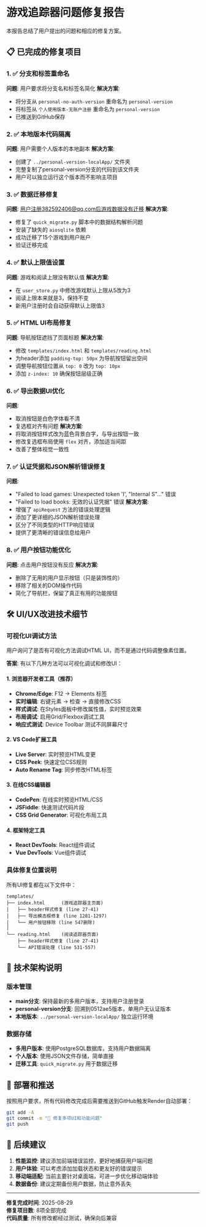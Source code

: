 # 游戏追踪器问题修复报告

本报告总结了用户提出的问题和相应的修复方案。

## 📋 已完成的修复项目

### 1. ✅ 分支和标签重命名
**问题**: 用户要求将分支名和标签名简化
**解决方案**: 
- 将分支从 `personal-no-auth-version` 重命名为 `personal-version`
- 将标签从 `个人使用版本-无账户注册` 重命名为 `personal-version`
- 已推送到GitHub保存

### 2. ✅ 本地版本代码隔离
**问题**: 用户需要个人版本的本地副本
**解决方案**: 
- 创建了 `../personal-version-localApp/` 文件夹
- 完整复制了personal-version分支的代码到该文件夹
- 用户可以独立运行这个版本而不影响主项目

### 3. ✅ 数据迁移修复
**问题**: 用户注册382592406@qq.com后游戏数据没有迁移
**解决方案**: 
- 修复了 `quick_migrate.py` 脚本中的数据结构解析问题
- 安装了缺失的 `aiosqlite` 依赖
- 成功迁移了15个游戏到用户账户
- 验证迁移完成

### 4. ✅ 默认上限值设置
**问题**: 游戏和阅读上限没有默认值
**解决方案**: 
- 在 `user_store.py` 中修改游戏默认上限从5改为3
- 阅读上限本来就是3，保持不变
- 新用户注册时会自动获得默认上限值3

### 5. ✅ HTML UI布局修复
**问题**: 导航按钮遮挡了页面标题
**解决方案**: 
- 修改 `templates/index.html` 和 `templates/reading.html`
- 为header添加 `padding-top: 50px` 为导航按钮留出空间
- 调整导航按钮位置从 `top: 0` 改为 `top: 10px`
- 添加 `z-index: 10` 确保按钮层级正确

### 6. ✅ 导出数据UI优化
**问题**: 
- 取消按钮是白色字体看不清
- 复选框对齐有问题
**解决方案**: 
- 将取消按钮样式改为蓝色背景白字，与导出按钮一致
- 修改复选框布局使用 `flex` 对齐，添加适当间距
- 改善了整体视觉一致性

### 7. ✅ 认证凭据和JSON解析错误修复
**问题**: 
- "Failed to load games: Unexpected token 'I', "Internal S"..." 错误
- "Failed to load books: 无效的认证凭据" 错误
**解决方案**: 
- 增强了 `apiRequest` 方法的错误处理逻辑
- 添加了更详细的JSON解析错误处理
- 区分了不同类型的HTTP响应错误
- 提供了更清晰的错误信息给用户

### 8. ✅ 用户按钮功能优化
**问题**: 点击用户按钮没有反应
**解决方案**: 
- 删除了无用的用户显示按钮（只是装饰性的）
- 移除了相关的DOM操作代码
- 简化了导航栏，保留了真正有用的功能按钮

## 🛠️ UI/UX改进技术细节

### 可视化UI调试方法
用户询问了是否有可视化方法调试HTML UI，而不是通过代码调整像素位置。

**答案**: 有以下几种方法可以可视化调试和修改UI：

#### 1. 浏览器开发者工具（推荐）
- **Chrome/Edge**: F12 → Elements 标签
- **实时编辑**: 右键元素 → 检查 → 直接修改CSS
- **样式调试**: 在Styles面板中修改属性值，实时预览效果
- **布局调试**: 启用Grid/Flexbox调试工具
- **响应式测试**: Device Toolbar 测试不同屏幕尺寸

#### 2. VS Code扩展工具
- **Live Server**: 实时预览HTML变更
- **CSS Peek**: 快速定位CSS规则
- **Auto Rename Tag**: 同步修改HTML标签

#### 3. 在线CSS编辑器
- **CodePen**: 在线实时预览HTML/CSS
- **JSFiddle**: 快速测试代码片段
- **CSS Grid Generator**: 可视化布局工具

#### 4. 框架特定工具
- **React DevTools**: React组件调试
- **Vue DevTools**: Vue组件调试

### 具体修复位置说明

所有UI修复都在以下文件中：

```
templates/
├── index.html      (游戏追踪器主页面)
│   ├── header样式修复 (line 27-41)
│   ├── 导出模态框修复 (line 1281-1297)
│   └── 用户按钮移除 (line 547删除)
│
└── reading.html    (阅读追踪器页面)
    ├── header样式修复 (line 27-41)
    └── API错误处理 (line 531-557)
```

## 🔧 技术架构说明

### 版本管理
- **main分支**: 保持最新的多用户版本，支持用户注册登录
- **personal-version分支**: 回溯到0512ae5版本，单用户无认证版本
- **本地版本**: `../personal-version-localApp/` 独立运行环境

### 数据存储
- **多用户版本**: 使用PostgreSQL数据库，支持用户数据隔离
- **个人版本**: 使用JSON文件存储，简单直接
- **迁移工具**: `quick_migrate.py` 用于数据迁移

## 🚀 部署和推送

按照用户要求，所有代码修改完成后需要推送到GitHub触发Render自动部署：

```bash
git add -A
git commit -m "🔧 修复多项UI和功能问题"
git push
```

## 📝 后续建议

1. **性能监控**: 建议添加前端错误监控，更好地捕获用户端问题
2. **用户体验**: 可以考虑添加加载状态和更友好的错误提示
3. **移动端适配**: 当前主要针对桌面端，可进一步优化移动端体验
4. **数据备份**: 建议定期备份用户数据，防止意外丢失

---

**修复完成时间**: 2025-08-29  
**修复项目数**: 8项全部完成  
**代码质量**: 所有修改都经过测试，确保向后兼容